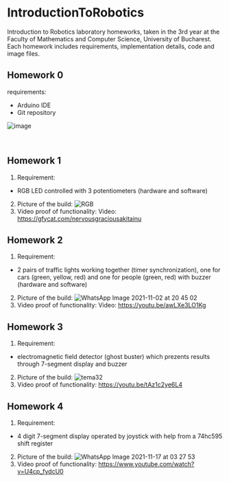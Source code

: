 # IntroductionToRobotics
Introduction to Robotics laboratory homeworks, taken in the 3rd year at the Faculty of Mathematics and Computer Science, University of Bucharest. Each homework includes requirements, implementation details, code and image files.

## Homework 0
requirements:
- Arduino IDE
- Git repository

![image](https://user-images.githubusercontent.com/61291904/138046528-0145df05-f193-4c42-94cc-e06b6c6a5578.png)

<br />

## Homework 1
1. Requirement:
- RGB LED controlled with 3 potentiometers (hardware and software)
2. Picture of the build:
![RGB](https://user-images.githubusercontent.com/61291904/138946361-9f926bf9-748b-4615-a74e-7a29adce973b.jpeg)
3. Video proof of functionality: 
Video: https://gfycat.com/nervousgraciousakitainu

## Homework 2
1. Requirement:
- 2 pairs of traffic lights working together (timer synchronization), one for cars (green, yellow, red) and one for people (green, red) with buzzer (hardware and software)
2. Picture of the build:
![WhatsApp Image 2021-11-02 at 20 45 02](https://user-images.githubusercontent.com/61291904/139926296-77d6812f-7ed4-43a5-b0f3-4396901573f7.jpeg)
3. Video proof of functionality: 
Video: https://youtu.be/awLXe3LO1Kg

## Homework 3
1. Requirement:
- electromagnetic field detector (ghost buster) which prezents results through 7-segment display and buzzer
2. Picture of the build:
![tema32](https://user-images.githubusercontent.com/61291904/141182915-cb0b9c34-9edd-4fae-9652-5301e4fdcf45.jpeg)
3. Video proof of functionality: 
https://youtu.be/tAz1c2ye6L4

## Homework 4
1. Requirement:
- 4 digit 7-segment display operated by joystick with help from a 74hc595 shift register
2. Picture of the build:
![WhatsApp Image 2021-11-17 at 03 27 53](https://user-images.githubusercontent.com/61291904/142093656-6617c9c6-ea08-4448-8f9b-b47e8902df72.jpeg)
3. Video proof of functionality: 
https://www.youtube.com/watch?v=U4cp_fydcU0
